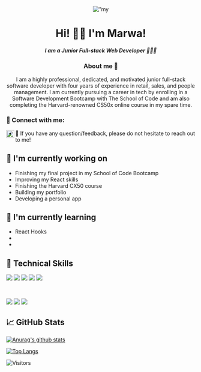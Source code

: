 <p align="center">
<img src="https://user-images.githubusercontent.com/102393807/209582830-5b30fe27-bc0d-4d81-b3fc-18b79082ca3e.png" alt=”my banner”>

</p>


<h1 align="center">    Hi! 👋🏼   I'm Marwa!  </h1>
<h5 align="center" >   I am a Junior Full-stack Web Developer 👩🏻‍💻 </h5>
<h3 align="center">  About me 🚀   </h3>
<p align="center" > I am a highly professional, dedicated, and motivated junior full-stack software developer with four years of experience in retail, sales, and people management. I am currently pursuing a career in tech by enrolling in a Software Development Bootcamp with The School of Code and am also completing the Harvard-renowned CS50x online course in my spare time. </p>

### 🤝 Connect with me:

<a href="https://www.linkedin.com/in/marwa-dawood/"><img align="left" src="https://raw.githubusercontent.com/yushi1007/yushi1007/main/images/linkedin.svg" alt="marwa-dawood | LinkedIn" width="21px"/></a>
- 💬 If you have any question/feedback, please do not hesitate to reach out to me!


## 🔭 I'm currently working on

- Finishing my final project in my School of Code Bootcamp
- Improving my React skills
- Finishing the Harvard CX50 course
- Building my portfolio
- Developing a personal app


## 🌱 I'm currently learning

- React Hooks 
- 
- 



## 💼 Technical Skills

![](https://img.shields.io/badge/Code-React-informational?style=flat&logo=react&color=61DAFB)
![](https://img.shields.io/badge/Code-JavaScript-informational?style=flat&logo=JavaScript&color=F7DF1E)
![](https://img.shields.io/badge/Code-HTML5-informational?style=flat&logo=HTML5&color=E34F26)
![](https://img.shields.io/badge/Style-CSS3-informational?style=flat&logo=CSS3&color=1572B6)
![](https://img.shields.io/badge/Code-PostgreSQL-informational?style=flat&logo=PostgreSQL&color=336791)

</br>

![](https://img.shields.io/badge/Tools-Figma-informational?style=flat&logo=Figma&color=F24E1E)
![](https://img.shields.io/badge/Tools-NPM-informational?style=flat&logo=NPM&color=CB3837)
![](https://img.shields.io/badge/Tools-GitHub-informational?style=flat&logo=GitHub&color=181717)


## 📈 GitHub Stats 

[![Anurag's github stats](https://github-readme-stats.vercel.app/api?username=marwadawood)](https://github.com/marwadawood)

[![Top Langs](https://github-readme-stats.vercel.app/api/top-langs/?username=yushi1007&layout=compact)](https://github.com/yushi1007)

![Visitors](https://visitor-badge.glitch.me/badge?page_id=marwadawood.marwadawood)
